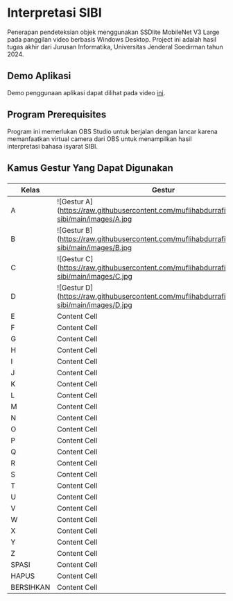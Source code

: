 # Interpretasi SIBI
Penerapan pendeteksian objek menggunakan SSDlite MobileNet V3 Large pada panggilan video berbasis Windows Desktop. Project ini adalah hasil tugas akhir dari Jurusan Informatika, Universitas Jenderal Soedirman tahun 2024.

## Demo Aplikasi
Demo penggunaan aplikasi dapat dilihat pada video <a href="">ini</a>.

## Program Prerequisites
Program ini memerlukan OBS Studio untuk berjalan dengan lancar karena memanfaatkan virtual camera dari OBS untuk menampilkan hasil interpretasi bahasa isyarat SIBI.

## Kamus Gestur Yang Dapat Digunakan
###

| Kelas  | Gestur |
| ------------- | ------------- |
| A  | ![Gestur A](https://raw.githubusercontent.com/muflihabdurrafi/interpretasi-sibi/main/images/A.jpg | width=100)  |
| B  | ![Gestur B](https://raw.githubusercontent.com/muflihabdurrafi/interpretasi-sibi/main/images/B.jpg | width=100)  |
| C  | ![Gestur C](https://raw.githubusercontent.com/muflihabdurrafi/interpretasi-sibi/main/images/C.jpg | width=100)  |
| D  | ![Gestur D](https://raw.githubusercontent.com/muflihabdurrafi/interpretasi-sibi/main/images/D.jpg | width=100)  |
| E  | Content Cell  |
| F  | Content Cell  |
| G  | Content Cell  |
| H  | Content Cell  |
| I  | Content Cell  |
| J  | Content Cell  |
| K  | Content Cell  |
| L  | Content Cell  |
| M  | Content Cell  |
| N  | Content Cell  |
| O  | Content Cell  |
| P  | Content Cell  |
| Q  | Content Cell  |
| R  | Content Cell  |
| S  | Content Cell  |
| T  | Content Cell  |
| U  | Content Cell  |
| V  | Content Cell  |
| W  | Content Cell  |
| X  | Content Cell  |
| Y  | Content Cell  |
| Z  | Content Cell  |
| SPASI  | Content Cell  |
| HAPUS  | Content Cell  |
| BERSIHKAN  | Content Cell  |

##
